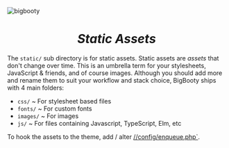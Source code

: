 <img src="http://pjhampton.com/bigbooty/banner.png" alt="bigbooty">

<h1 align="center"><i>Static Assets</i></h1>

The `static/` sub directory is for static assets. Static assets are <i>assets</i> that don't change over time. This is an umbrella term for your stylesheets, JavaScript & friends, and of course images. Although you should add more and rename them to suit your workflow and stack choice, BigBooty ships with 4 main folders:

  - `css/` ~ For stylesheet based files
  - `fonts/` ~ For custom fonts
  - `images/` ~ For images
  - `js/` ~ For files containing Javascript, TypeScript, Elm, etc

To hook the assets to the theme, add / alter <a href="https://github.com/pjhampton/BigBooty/blob/master/config/enqueue.php">//config/enqueue.php`</a>.
